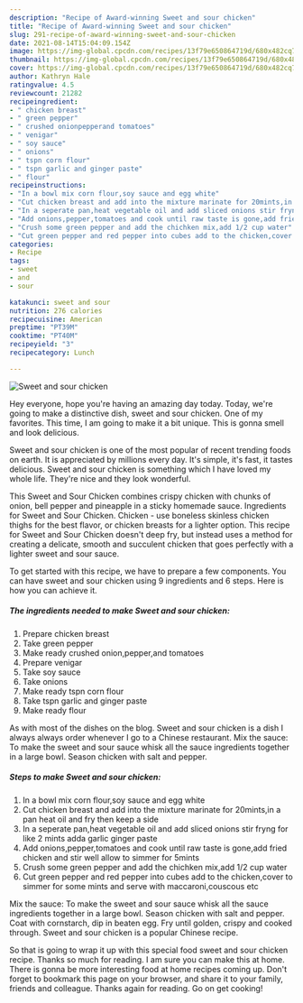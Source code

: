 ```yaml
---
description: "Recipe of Award-winning Sweet and sour chicken"
title: "Recipe of Award-winning Sweet and sour chicken"
slug: 291-recipe-of-award-winning-sweet-and-sour-chicken
date: 2021-08-14T15:04:09.154Z
image: https://img-global.cpcdn.com/recipes/13f79e650864719d/680x482cq70/sweet-and-sour-chicken-recipe-main-photo.jpg
thumbnail: https://img-global.cpcdn.com/recipes/13f79e650864719d/680x482cq70/sweet-and-sour-chicken-recipe-main-photo.jpg
cover: https://img-global.cpcdn.com/recipes/13f79e650864719d/680x482cq70/sweet-and-sour-chicken-recipe-main-photo.jpg
author: Kathryn Hale
ratingvalue: 4.5
reviewcount: 21282
recipeingredient:
- " chicken breast"
- " green pepper"
- " crushed onionpepperand tomatoes"
- " venigar"
- " soy sauce"
- " onions"
- " tspn corn flour"
- " tspn garlic and ginger paste"
- " flour"
recipeinstructions:
- "In a bowl mix corn flour,soy sauce and egg white"
- "Cut chicken breast and add into the mixture marinate for 20mints,in a pan heat oil and fry then keep a side"
- "In a seperate pan,heat vegetable oil and add sliced onions stir fryng for like 2 mints adda garlic ginger paste"
- "Add onions,pepper,tomatoes and cook until raw taste is gone,add fried chicken and stir well allow to simmer for 5mints"
- "Crush some green pepper and add the chichken mix,add 1/2 cup water"
- "Cut green pepper and red pepper into cubes add to the chicken,cover to simmer for some mints and serve with maccaroni,couscous etc"
categories:
- Recipe
tags:
- sweet
- and
- sour

katakunci: sweet and sour 
nutrition: 276 calories
recipecuisine: American
preptime: "PT39M"
cooktime: "PT40M"
recipeyield: "3"
recipecategory: Lunch

---
```



![Sweet and sour chicken](https://img-global.cpcdn.com/recipes/13f79e650864719d/680x482cq70/sweet-and-sour-chicken-recipe-main-photo.jpg)

Hey everyone, hope you're having an amazing day today. Today, we're going to make a distinctive dish, sweet and sour chicken. One of my favorites. This time, I am going to make it a bit unique. This is gonna smell and look delicious.

Sweet and sour chicken is one of the most popular of recent trending foods on earth. It is appreciated by millions every day. It's simple, it's fast, it tastes delicious. Sweet and sour chicken is something which I have loved my whole life. They're nice and they look wonderful.

This Sweet and Sour Chicken combines crispy chicken with chunks of onion, bell pepper and pineapple in a sticky homemade sauce. Ingredients for Sweet and Sour Chicken. Chicken - use boneless skinless chicken thighs for the best flavor, or chicken breasts for a lighter option. This recipe for Sweet and Sour Chicken doesn&#39;t deep fry, but instead uses a method for creating a delicate, smooth and succulent chicken that goes perfectly with a lighter sweet and sour sauce.


To get started with this recipe, we have to prepare a few components. You can have sweet and sour chicken using 9 ingredients and 6 steps. Here is how you can achieve it.

<!--inarticleads1-->

##### The ingredients needed to make Sweet and sour chicken:

1. Prepare  chicken breast
1. Take  green pepper
1. Make ready  crushed onion,pepper,and tomatoes
1. Prepare  venigar
1. Take  soy sauce
1. Take  onions
1. Make ready  tspn corn flour
1. Take  tspn garlic and ginger paste
1. Make ready  flour


As with most of the dishes on the blog. Sweet and sour chicken is a dish I always always order whenever I go to a Chinese restaurant. Mix the sauce: To make the sweet and sour sauce whisk all the sauce ingredients together in a large bowl. Season chicken with salt and pepper. 

<!--inarticleads2-->

##### Steps to make Sweet and sour chicken:

1. In a bowl mix corn flour,soy sauce and egg white
1. Cut chicken breast and add into the mixture marinate for 20mints,in a pan heat oil and fry then keep a side
1. In a seperate pan,heat vegetable oil and add sliced onions stir fryng for like 2 mints adda garlic ginger paste
1. Add onions,pepper,tomatoes and cook until raw taste is gone,add fried chicken and stir well allow to simmer for 5mints
1. Crush some green pepper and add the chichken mix,add 1/2 cup water
1. Cut green pepper and red pepper into cubes add to the chicken,cover to simmer for some mints and serve with maccaroni,couscous etc


Mix the sauce: To make the sweet and sour sauce whisk all the sauce ingredients together in a large bowl. Season chicken with salt and pepper. Coat with cornstarch, dip in beaten egg. Fry until golden, crispy and cooked through. Sweet and sour chicken is a popular Chinese recipe. 

So that is going to wrap it up with this special food sweet and sour chicken recipe. Thanks so much for reading. I am sure you can make this at home. There is gonna be more interesting food at home recipes coming up. Don't forget to bookmark this page on your browser, and share it to your family, friends and colleague. Thanks again for reading. Go on get cooking!
